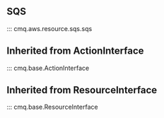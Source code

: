 ## SQS
::: cmq.aws.resource.sqs.sqs

## Inherited from ActionInterface
::: cmq.base.ActionInterface

## Inherited from ResourceInterface
::: cmq.base.ResourceInterface
